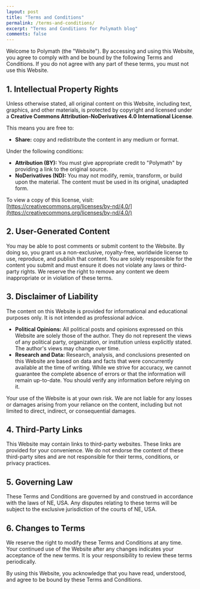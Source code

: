 ```yaml
---
layout: post
title: "Terms and Conditions"
permalink: /terms-and-conditions/
excerpt: "Terms and Conditions for Polymath blog"
comments: false
---
```

Welcome to Polymath (the "Website"). By accessing and using this Website, you agree to comply with and be bound by the following Terms and Conditions. If you do not agree with any part of these terms, you must not use this Website.

## 1. Intellectual Property Rights

Unless otherwise stated, all original content on this Website, including text, graphics, and other materials, is protected by copyright and licensed under a **Creative Commons Attribution-NoDerivatives 4.0 International License**.

This means you are free to:

* **Share:** copy and redistribute the content in any medium or format.

Under the following conditions:

* **Attribution (BY):** You must give appropriate credit to "Polymath" by providing a link to the original source.
* **NoDerivatives (ND):** You may not modify, remix, transform, or build upon the material. The content must be used in its original, unadapted form.

To view a copy of this license, visit: [https://creativecommons.org/licenses/by-nd/4.0/](https://creativecommons.org/licenses/by-nd/4.0/)

## 2. User-Generated Content

You may be able to post comments or submit content to the Website. By doing so, you grant us a non-exclusive, royalty-free, worldwide license to use, reproduce, and publish that content. You are solely responsible for the content you submit and must ensure it does not violate any laws or third-party rights. We reserve the right to remove any content we deem inappropriate or in violation of these terms.

## 3. Disclaimer of Liability

The content on this Website is provided for informational and educational purposes only. It is not intended as professional advice.

* **Political Opinions:** All political posts and opinions expressed on this Website are solely those of the author. They do not represent the views of any political party, organization, or institution unless explicitly stated. The author's views may change over time.
* **Research and Data:** Research, analysis, and conclusions presented on this Website are based on data and facts that were concurrently available at the time of writing. While we strive for accuracy, we cannot guarantee the complete absence of errors or that the information will remain up-to-date. You should verify any information before relying on it.

Your use of the Website is at your own risk. We are not liable for any losses or damages arising from your reliance on the content, including but not limited to direct, indirect, or consequential damages.

## 4. Third-Party Links

This Website may contain links to third-party websites. These links are provided for your convenience. We do not endorse the content of these third-party sites and are not responsible for their terms, conditions, or privacy practices.

## 5. Governing Law

These Terms and Conditions are governed by and construed in accordance with the laws of NE, USA. Any disputes relating to these terms will be subject to the exclusive jurisdiction of the courts of NE, USA.

## 6. Changes to Terms

We reserve the right to modify these Terms and Conditions at any time. Your continued use of the Website after any changes indicates your acceptance of the new terms. It is your responsibility to review these terms periodically.

By using this Website, you acknowledge that you have read, understood, and agree to be bound by these Terms and Conditions.